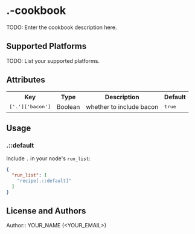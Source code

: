 # .-cookbook

TODO: Enter the cookbook description here.

## Supported Platforms

TODO: List your supported platforms.

## Attributes

<table>
  <tr>
    <th>Key</th>
    <th>Type</th>
    <th>Description</th>
    <th>Default</th>
  </tr>
  <tr>
    <td><tt>['.']['bacon']</tt></td>
    <td>Boolean</td>
    <td>whether to include bacon</td>
    <td><tt>true</tt></td>
  </tr>
</table>

## Usage

### .::default

Include `.` in your node's `run_list`:

```json
{
  "run_list": [
    "recipe[.::default]"
  ]
}
```

## License and Authors

Author:: YOUR_NAME (<YOUR_EMAIL>)
